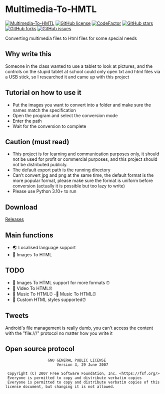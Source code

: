 # Multimedia-To-HMTL
[![Multimedia-To-HMTL](https://img.shields.io/github/v/release/zhicheng233/Multimedia-To-HMTL?color=ffaefe&label=Multimedia-To-HMTL)](https://github.com/zhicheng233/Multimedia-To-HMTL/releases/latest)
[![GitHub license](https://img.shields.io/github/license/zhicheng233/Multimedia-To-HMTL)](https://github.com/zhicheng233/Multimedia-To-HMTL/blob/main/LICENSE)
[![CodeFactor](https://www.codefactor.io/repository/github/zhicheng233/Multimedia-To-HMTL/badge)](https://www.codefactor.io/repository/github/zhicheng233/Multimedia-To-HMTL)
[![GitHub stars](https://img.shields.io/github/stars/zhicheng233/Multimedia-To-HMTL)](https://github.com/zhicheng233/Multimedia-To-HMTL/stargazers)
[![GitHub forks](https://img.shields.io/github/forks/zhicheng233/Multimedia-To-HMTL)](https://github.com/zhicheng233/Multimedia-To-HMTL/network/members)
[![GitHub issues](https://img.shields.io/github/issues/zhicheng233/Multimedia-To-HMTL)](https://github.com/zhicheng233/Multimedia-To-HMTL/issues)


Converting multimedia files to Html files for some special needs

## Why write this

Someone in the class wanted to use a tablet to look at pictures, and the controls on the stupid tablet at school could only open txt and html files via a USB stick, so I researched it and came up with this project

## Tutorial on how to use it
* Put the images you want to convert into a folder and make sure the names match the specification
* Open the program and select the conversion mode
* Enter the path
* Wait for the conversion to complete

## Caution (must read)
* This project is for learning and communication purposes only, it should not be used for profit or commercial purposes, and this project should not be distributed publicly.
* The default export path is the running directory
* Can't convert jpg and png at the same time, the default format is the more popular format, please make sure the format is uniform before conversion (actually it is possible but too lazy to write)
* Please use Python 3.10+ to run

## Download
[Releases](https://github.com/zhicheng233/Multimedia-To-HMTL/releases) 

## Main functions
- 🌏 Localised language support
- 📌 Images To HTML

## TODO
- 📌 Images To HTML support for more formats ⏰
- 📌 Video To HTML⏰
- 📌 Music To HTML⏰ -📌 Music To HTML⏰
- 📌 Custom HTML styles supported⏰
## Tweets
Android's file management is really dumb, you can't access the content with the "file:///" protocol no matter how you write it


## Open source protocol
```text
                   GNU GENERAL PUBLIC LICENSE
                       Version 3, 29 June 2007

 Copyright (C) 2007 Free Software Foundation, Inc. <https://fsf.org/>
 Everyone is permitted to copy and distribute verbatim copies
 Everyone is permitted to copy and distribute verbatim copies of this license document, but changing it is not allowed.
```
